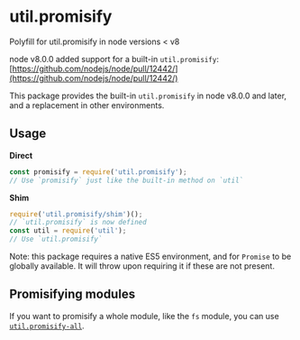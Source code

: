 # util.promisify

Polyfill for util.promisify in node versions &lt; v8

node v8.0.0 added support for a built-in `util.promisify`: [https://github.com/nodejs/node/pull/12442/](https://github.com/nodejs/node/pull/12442/)

This package provides the built-in `util.promisify` in node v8.0.0 and later, and a replacement in other environments.

## Usage

**Direct**

```javascript
const promisify = require('util.promisify');
// Use `promisify` just like the built-in method on `util`
```

**Shim**

```javascript
require('util.promisify/shim')();
// `util.promisify` is now defined
const util = require('util');
// Use `util.promisify`
```

Note: this package requires a native ES5 environment, and for `Promise` to be globally available. It will throw upon requiring it if these are not present.

## Promisifying modules

If you want to promisify a whole module, like the `fs` module, you can use [`util.promisify-all`](https://www.npmjs.com/package/util.promisify-all).

